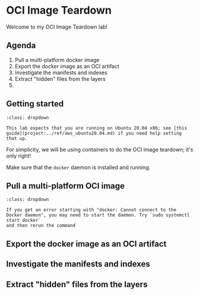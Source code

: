 # OCI Image Teardown

Welcome to my OCI Image Teardown lab!

## Agenda

1. Pull a multi-platform docker image
1. Export the docker image as an OCI artifact
1. Investigate the manifests and indexes
1. Extract "hidden" files from the layers
1.

## Getting started

```{note}
:class: dropdown

This lab expects that you are running on Ubuntu 20.04 x86; see [this guide](project:../ref/aws_ubuntu20.04.md) if you need help setting that up.
```

For simplicity, we will be using containers to do the OCI image teardown; it's only right!

Make sure that the `docker` daemon is installed and running.

## Pull a multi-platform OCI image

```{tip}
:class: dropdown

If you get an error starting with "docker: Cannot connect to the Docker daemon", you may need to start the daemon. Try `sudo systemctl start docker`
and then rerun the command
```


## Export the docker image as an OCI artifact

## Investigate the manifests and indexes

## Extract "hidden" files from the layers

##
